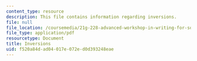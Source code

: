 ```yaml
---
content_type: resource
description: This file contains information regarding inversions.
file: null
file_location: /coursemedia/21g-228-advanced-workshop-in-writing-for-social-sciences-and-architecture-els-spring-2007/f520a84dad04017e072ed0d393248eae_MIT21G.228S07_inversions.pdf
file_type: application/pdf
resourcetype: Document
title: Inversions
uid: f520a84d-ad04-017e-072e-d0d393248eae
---
```

